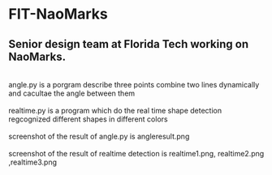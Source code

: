 # FIT-NaoMarks
## Senior design team at Florida Tech working on NaoMarks. <br />
<br />
angle.py is a porgram describe three points combine two lines dynamically and cacultae the angle between them<br />
<br />
realtime.py is a program which do the real time shape detection regcognized different shapes in different colors<br />
<br />
screenshot of the result of angle.py is angleresult.png<br />
<br />
screenshot of the result of realtime detection is realtime1.png, realtime2.png ,realtime3.png<br />
<br />

